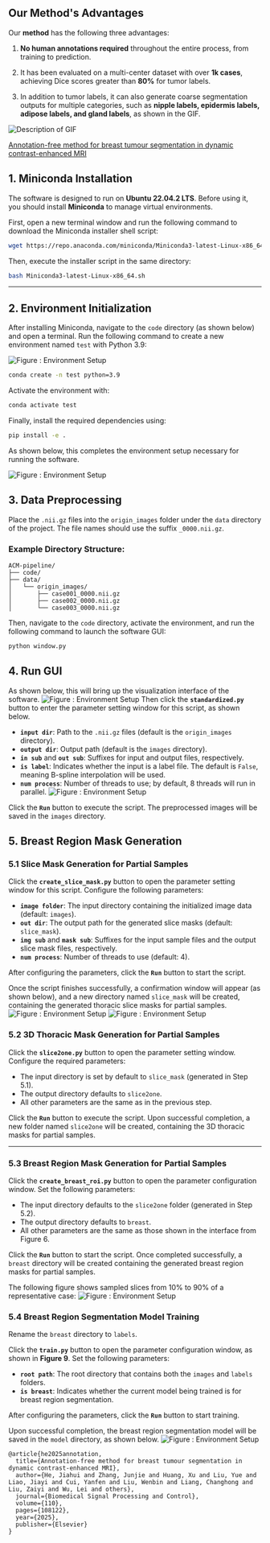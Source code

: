 ## Our Method's Advantages

Our **method** has the following three advantages:

1. **No human annotations required** throughout the entire process, from training to prediction.

2. It has been evaluated on a multi-center dataset with over **1k cases**, achieving Dice scores greater than **80%** for tumor labels.

3. In addition to tumor labels, it can also generate coarse segmentation outputs for multiple categories, such as **nipple labels, epidermis labels, adipose labels, and gland labels**, as shown in the GIF.
   
![Description of GIF](https://github.com/Ho-Garfield/ACM-pipeline/blob/main/multi.gif)

[Annotation-free method for breast tumour segmentation in dynamic contrast-enhanced MRI](https://www.sciencedirect.com/science/article/pii/S1746809425006330)

## 1. Miniconda Installation

The software is designed to run on **Ubuntu 22.04.2 LTS**. Before using it, you should install **Miniconda** to manage virtual environments.

First, open a new terminal window and run the following command to download the Miniconda installer shell script:

```bash
wget https://repo.anaconda.com/miniconda/Miniconda3-latest-Linux-x86_64.sh
```

Then, execute the installer script in the same directory:

```bash
bash Miniconda3-latest-Linux-x86_64.sh
```

---

## 2. Environment Initialization

After installing Miniconda, navigate to the `code` directory (as shown below) and open a terminal. Run the following command to create a new environment named `test` with Python 3.9:

![Figure : Environment Setup](https://github.com/Ho-Garfield/ACM-pipeline/blob/main/1.png)

```bash
conda create -n test python=3.9
```

Activate the environment with:

```bash
conda activate test
```

Finally, install the required dependencies using:

```bash
pip install -e .
```

As shown below, this completes the environment setup necessary for running the software.

![Figure : Environment Setup](https://github.com/Ho-Garfield/ACM-pipeline/blob/main/2.png)


## 3. Data Preprocessing

Place the `.nii.gz` files into the `origin_images` folder under the `data` directory of the project. The file names should use the suffix `_0000.nii.gz`.

### Example Directory Structure:

```
ACM-pipeline/
├── code/
├── data/
│   └── origin_images/
│       ├── case001_0000.nii.gz
│       ├── case002_0000.nii.gz
│       └── case003_0000.nii.gz

```


Then, navigate to the `code` directory, activate the environment, and run the following command to launch the software GUI:

```bash
python window.py
```
## 4. Run GUI

As shown below, this will bring up the visualization interface of the software.
![Figure : Environment Setup](https://github.com/Ho-Garfield/ACM-pipeline/blob/main/3.png)
Then click the **`standardized.py`** button to enter the parameter setting window for this script, as shown below.

- **`input dir`**: Path to the `.nii.gz` files (default is the `origin_images` directory).
- **`output dir`**: Output path (default is the `images` directory).
- **`in sub`** and **`out sub`**: Suffixes for input and output files, respectively.
- **`is label`**: Indicates whether the input is a label file. The default is `False`, meaning B-spline interpolation will be used.
- **`num process`**: Number of threads to use; by default, 8 threads will run in parallel.
![Figure : Environment Setup](https://github.com/Ho-Garfield/ACM-pipeline/blob/main/4.png)

Click the **`Run`** button to execute the script. The preprocessed images will be saved in the `images` directory.
## 5. Breast Region Mask Generation

### 5.1 Slice Mask Generation for Partial Samples

Click the **`create_slice_mask.py`** button to open the parameter setting window for this script. Configure the following parameters:

- **`image folder`**: The input directory containing the initialized image data (default: `images`).
- **`out dir`**: The output path for the generated slice masks (default: `slice_mask`).
- **`img sub`** and **`mask sub`**: Suffixes for the input sample files and the output slice mask files, respectively.
- **`num process`**: Number of threads to use (default: 4).

After configuring the parameters, click the **`Run`** button to start the script.

Once the script finishes successfully, a confirmation window will appear (as shown below), and a new directory named `slice_mask` will be created, containing the generated thoracic slice masks for partial samples.
![Figure : Environment Setup](https://github.com/Ho-Garfield/ACM-pipeline/blob/main/5.png)
![Figure : Environment Setup](https://github.com/Ho-Garfield/ACM-pipeline/blob/main/6.png)
### 5.2 3D Thoracic Mask Generation for Partial Samples

Click the **`slice2one.py`** button to open the parameter setting window. Configure the required parameters:

- The input directory is set by default to `slice_mask` (generated in Step 5.1).
- The output directory defaults to `slice2one`.
- All other parameters are the same as in the previous step.

Click the **`Run`** button to execute the script. Upon successful completion, a new folder named `slice2one` will be created, containing the 3D thoracic masks for partial samples.

---

### 5.3 Breast Region Mask Generation for Partial Samples

Click the **`create_breast_roi.py`** button to open the parameter configuration window. Set the following parameters:

- The input directory defaults to the `slice2one` folder (generated in Step 5.2).
- The output directory defaults to `breast`.
- All other parameters are the same as those shown in the interface from Figure 6.

Click the **`Run`** button to start the script. Once completed successfully, a `breast` directory will be created containing the generated breast region masks for partial samples.

The following figure shows sampled slices from 10% to 90% of a representative case:
![Figure : Environment Setup](https://github.com/Ho-Garfield/ACM-pipeline/blob/main/7.png)
### 5.4 Breast Region Segmentation Model Training

Rename the `breast` directory to `labels`.

Click the **`train.py`** button to open the parameter configuration window, as shown in **Figure 9**. Set the following parameters:

- **`root path`**: The root directory that contains both the `images` and `labels` folders.
- **`is breast`**: Indicates whether the current model being trained is for breast region segmentation.

After configuring the parameters, click the **`Run`** button to start training.

Upon successful completion, the breast region segmentation model will be saved in the `model` directory, as shown below.
![Figure : Environment Setup](https://github.com/Ho-Garfield/ACM-pipeline/blob/main/8.png)


```
@article{he2025annotation,
  title={Annotation-free method for breast tumour segmentation in dynamic contrast-enhanced MRI},
  author={He, Jiahui and Zhang, Junjie and Huang, Xu and Liu, Yue and Liao, Jiayi and Cui, Yanfen and Liu, Wenbin and Liang, Changhong and Liu, Zaiyi and Wu, Lei and others},
  journal={Biomedical Signal Processing and Control},
  volume={110},
  pages={108122},
  year={2025},
  publisher={Elsevier}
}
```



